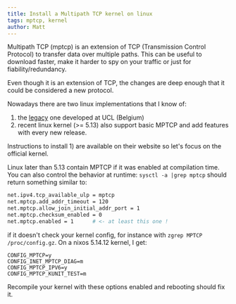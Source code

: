 ```yaml
---
title: Install a Multipath TCP kernel on linux
tags: mptcp, kernel
author: Matt
---
```


Multipath TCP (mptcp) is an extension of TCP (Transmission Control Protocol) to
transfer data over multiple paths. This can be useful to download faster, make
it harder to spy on your traffic or just for fiability/redundancy.

Even though it is an extension of TCP, the changes are deep enough that it could
be considered a new protocol.

Nowadays there are two linux implementations that I know of:
1. the [legacy][out-of-tree] one developed at UCL (Belgium)
2. recent linux kernel (>= 5.13) also support basic MPTCP and add features with every new release.

Instructions to install 1) are available on their website so let's focus on the
official kernel.

Linux later than 5.13 contain MPTCP if it was enabled at compilation time.
You can also control the behavior at runtime: `sysctl -a |grep mptcp` should return something
similar to:
```sh
net.ipv4.tcp_available_ulp = mptcp
net.mptcp.add_addr_timeout = 120
net.mptcp.allow_join_initial_addr_port = 1
net.mptcp.checksum_enabled = 0
net.mptcp.enabled = 1      # <- at least this one !
```
if it doesn't check your kernel config, for instance with `zgrep MPTCP /proc/config.gz`.
On a nixos 5.14.12 kernel, I get:
```
CONFIG_MPTCP=y
CONFIG_INET_MPTCP_DIAG=m
CONFIG_MPTCP_IPV6=y
CONFIG_MPTCP_KUNIT_TEST=m
```

Recompile your kernel with these options enabled and rebooting should fix it.

[out-of-tree]: http://mutipath-tcp.org
